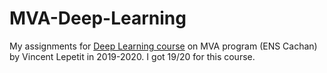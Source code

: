 # MVA-Deep-Learning
My assignments for [Deep Learning course](https://www.labri.fr/perso/vlepetit/deep_learning_mva.php) on MVA program (ENS Cachan) by Vincent Lepetit in 2019-2020.
I got 19/20 for this course.
